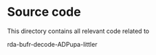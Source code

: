 # Source code

This directory contains all relevant code related to 

rda-bufr-decode-ADPupa-littler
